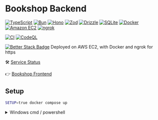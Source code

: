 # Bookshop Backend

[![TypeScript](https://img.shields.io/badge/TypeScript-3178C6?logo=typescript&logoColor=fff)](https://www.typescriptlang.org/)
[![Bun](https://img.shields.io/badge/Bun-000?logo=bun)](https://bun.sh/)
[![Hono](https://img.shields.io/badge/Hono-E36002?logo=hono&logoColor=fff)](https://hono.dev/)
[![Zod](https://img.shields.io/badge/Zod-3E67B1?logo=zod&logoColor=fff)](https://zod.dev/)
[![Drizzle](https://img.shields.io/badge/Drizzle-C5F74F?logo=drizzle&logoColor=000)](https://orm.drizzle.team/)
[![SQLite](https://img.shields.io/badge/SQLite-003B57?logo=sqlite)](https://www.sqlite.org/)
[![Docker](https://img.shields.io/badge/Docker-2496ED?logo=docker&logoColor=fff)](https://www.docker.com/)
[![Amazon EC2](https://img.shields.io/badge/EC2-FF9900?logo=amazonec2&logoColor=fff)](https://aws.amazon.com/ec2/)
[![ngrok](https://img.shields.io/badge/ngrok-1F1E37?logo=ngrok)](https://ngrok.com/)

[![CI](https://github.com/attila-huszar/bookshop-server/actions/workflows/bun.yml/badge.svg)](https://github.com/attila-huszar/bookshop-server/actions/workflows/bun.yml)
[![CodeQL](https://github.com/attila-huszar/bookshop-server/actions/workflows/github-code-scanning/codeql/badge.svg)](https://github.com/attila-huszar/bookshop-server/actions/workflows/github-code-scanning/codeql)

[![Better Stack Badge](https://uptime.betterstack.com/status-badges/v2/monitor/1vrpa.svg)](https://uptime.betterstack.com/?utm_source=status_badge)
Deployed on AWS EC2, with Docker and ngrok for https

🛠️ [Service Status](https://bookshop.betteruptime.com/)

👉 [Bookshop Frontend](https://github.com/attila-huszar/bookshop-client)

## Setup

```sh
SETUP=true docker compose up
```

<details>
<summary>Windows cmd / powershell</summary>

```cmd
set SETUP=true && docker compose up
```

```powershell
$env:SETUP = "true"; docker compose up
```

</details>
